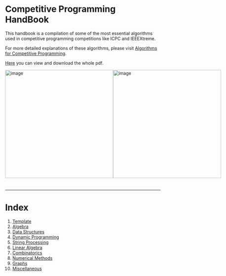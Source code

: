 # Competitive Programming HandBook

This handbook is a compilation of some of the most essential algorithms used in competitive programming competitions like ICPC and IEEEXtreme.

For more detailed explanations of these algorithms, please visit [Algorithms for Competitive Programming](https://cp-algorithms.com/).

[Here](./Tex/build/main.pdf) you can view and download the whole pdf.

<div style="display: flex; justify-content: space-between; margin-bottom: 1cm;">
  <img src="https://static.wixstatic.com/media/088799_2ff03e2c9a2c4cdf94e4dca464d5cfa8~mv2.png" alt="image" width="350"/>
  <img src="https://ieeextreme.org/wp-content/uploads/2023/02/ieeextreme_logo_general.png" alt="image" width="350"/>
</div>

---

# Index

1. [Template](./Algorithms/Template/template.cpp)
2. [Algebra](./Algorithms/Algebra/index.md) 
3. [Data Structures](./Algorithms/DataStructures/index.md)
4. [Dynamic Programming](./Algorithms/DynamicProgramming/index.md)
5. [String Processing](./Algorithms/StringProcessing/index.md)
6. [Linear Algebra](./Algorithms/LinearAlgebra/index.md)
7. [Combinatorics](./Algorithms/Combinatorics/index.md)
8. [Numerical Methods](./Algorithms/NumericalMethods/index.md)
9. [Graphs](./Algorithms/Graphs/index.md)
10. [Miscellaneous](./Algorithms/Miscellaneous/index.md)
